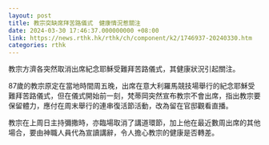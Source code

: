 ```yaml
---
layout: post
title: 教宗突缺席拜苦路儀式　健康情況惹關注
date: 2024-03-30 17:46:37.000000000 +08:00
link: https://news.rthk.hk/rthk/ch/component/k2/1746937-20240330.htm
categories: rthk
---
```


教宗方濟各突然取消出席紀念耶穌受難拜苦路儀式，其健康狀況引起關注。

87歲的教宗原定在當地時間周五晚，出席在意大利羅馬競技場舉行的紀念耶穌受難拜苦路儀式，但在儀式開始前一刻，梵蒂岡突然宣布教宗不會出席，指出教宗要保留體力，應付在周末舉行的連串復活節活動，改為留在官邸觀看直播。

教宗在上周日主持彌撒時，亦臨場取消了講道環節，加上他在最近數周出席的其他場合，要由神職人員代為宣讀講辭，令人擔心教宗的健康是否轉差。
